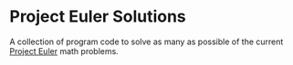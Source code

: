 # Project Euler Solutions

A collection of program code to solve as many as possible of the current [Project Euler](https://projecteuler.net) math problems.
